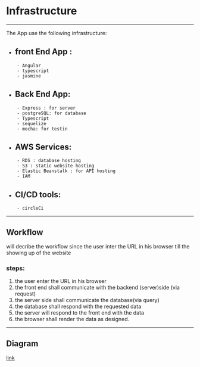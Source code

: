 # Infrastructure
-----

The App use the following infrastructure:

- ## front End App : 
``` 
    - Angular 
    - typescript
    - jasmine
```
- ## Back End App:
```
    - Express : for server
    - postgreSQL: for database
    - Typescript
    - sequelize
    - mocha: for testin
```
- ## AWS Services:
```
    - RDS : database hosting
    - S3 : static website hosting
    - Elastic Beanstalk : for API hosting
    - IAM
```

- ## CI/CD tools:
```
    - circleCi
```
----
## Workflow
will decribe the workflow since the user inter the URL in his browser till the showing up of the website

### steps:
1. the user enter the URL in his browser
2. the front end shall communicate with the backend (server)side (via request)
3. the server side shall communicate the database(via query)
4. the database shall respond with the requested data 
5. the server will respond to the front end with the data
6. the browser shall render the data as designed.

---
## Diagram
[link](https://github.com/EngAboarab/udacityDeployment/blob/master/diagrams/Udagram%20Architecture%20Diagram%20.png)